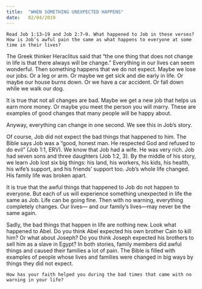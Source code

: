 ```yaml
---
title:  "WHEN SOMETHING UNEXPECTED HAPPENS"
date:   02/04/2019
---
```


`Read Job 1:13–19 and Job 2:7–9. What happened to Job in these verses? How is Job’s awful pain the same as what happens to everyone at some time in their lives?`

The Greek thinker Heraclitus said that “the one thing that does not change in life is that there always will be change.” Everything in our lives can seem wonderful. Then something happens that we do not expect. Maybe we lose our jobs. Or a leg or arm. Or maybe we get sick and die early in life. Or maybe our house burns down. Or we have a car accident. Or fall down while we walk our dog.

It is true that not all changes are bad. Maybe we get a new job that helps us earn more money. Or maybe you meet the person you will marry. These are examples of good changes that many people will be happy about.

Anyway, everything can change in one second. We see this in Job’s story.

Of course, Job did not expect the bad things that happened to him. The Bible says Job was a “good, honest man. He respected God and refused to do evil” (Job 1:1, ERV). We know that Job had a wife. He was very rich. Job had seven sons and three daughters (Job 1:2, 3). By the middle of his story, we learn Job lost six big things: his land, his workers, his kids, his health, his wife’s support, and his friends’ support too. Job’s whole life changed. His family life was broken apart.

It is true that the awful things that happened to Job do not happen to everyone. But each of us will experience something unexpected in life the same as Job. Life can be going fine. Then with no warning, everything completely changes. Our lives— and our family’s lives—may never be the same again.

Sadly, the bad things that happen in life are nothing new. Look what happened to Abel. Do you think Abel expected his own brother Cain to kill him? Or what about Joseph? Do you think Joseph expected his brothers to sell him as a slave in Egypt? In both stories, family members did awful things and caused their families a lot of pain. The Bible is filled with examples of people whose lives and families were changed in big ways by things they did not expect.

`How has your faith helped you during the bad times that came with no warning in your life?`
